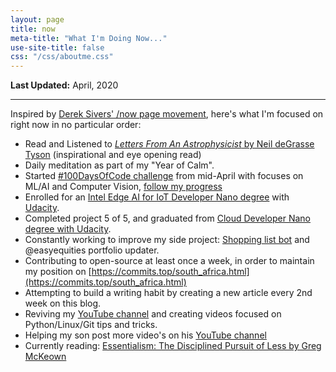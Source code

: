 ```yaml
---
layout: page
title: now
meta-title: "What I'm Doing Now..."
use-site-title: false
css: "/css/aboutme.css"
---
```


**Last Updated:** April, 2020

---

Inspired by [Derek Sivers' /now page movement](https://sivers.org/now3), here's what I'm focused on right now in no particular order:

- Read and Listened to [*Letters From An Astrophysicist* by Neil deGrasse Tyson](https://www.goodreads.com/book/show/51294921-letters-from-an-astrophysicist) (inspirational and eye opening read)
- Daily meditation as part of my "Year of Calm".
- Started [#100DaysOfCode challenge](https://www.100daysofcode.com/) from mid-April with focuses on ML/AI and Computer Vision, [follow my progress](https://twitter.com/search?q=%23100DaysOfCode%20%40mphomphego&src=typed_query)
- Enrolled for an [Intel Edge AI for IoT Developer Nano degree](https://www.udacity.com/course/intel-edge-ai-for-iot-developers-nanodegree--nd131) with [Udacity](https://www.udacity.com).
- Completed project 5 of 5, and graduated from [Cloud Developer Nano degree with Udacity](https://www.udacity.com/course/cloud-developer-nanodegree--nd9990).
- Constantly working to improve my side project: [Shopping list bot](https://github.com/users/mmphego/projects/1) and @easyequities portfolio updater.
- Contributing to open-source at least once a week, in order to maintain my position on [https://commits.top/south_africa.html](https://commits.top/south_africa.html)
- Attempting to build a writing habit by creating a new article every 2nd week on this blog.
- Reviving my [YouTube channel](https://www.youtube.com/c/MphoMphego1) and creating videos focused on Python/Linux/Git tips and tricks.
- Helping my son post more video's on his [YouTube channel](https://www.youtube.com/channel/UC7irAd6J3HB3ulU5j5xO3Dw)
- Currently reading: [Essentialism: The Disciplined Pursuit of Less
by Greg McKeown
](https://www.goodreads.com/book/show/18077875-essentialism)
